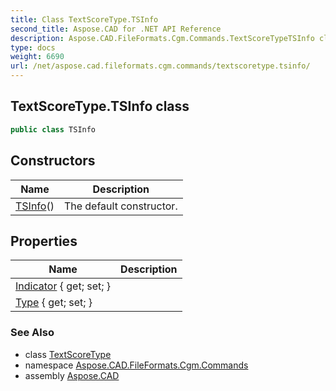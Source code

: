 ```yaml
---
title: Class TextScoreType.TSInfo
second_title: Aspose.CAD for .NET API Reference
description: Aspose.CAD.FileFormats.Cgm.Commands.TextScoreTypeTSInfo class. 
type: docs
weight: 6690
url: /net/aspose.cad.fileformats.cgm.commands/textscoretype.tsinfo/
---
```

## TextScoreType.TSInfo class

```csharp
public class TSInfo
```

## Constructors

| Name | Description |
| --- | --- |
| [TSInfo](../../aspose.cad.fileformats.cgm.commands/textscoretype.tsinfo/.ctor)() | The default constructor. |

## Properties

| Name | Description |
| --- | --- |
| [Indicator](../../aspose.cad.fileformats.cgm.commands/textscoretype.tsinfo/indicator) { get; set; } |  |
| [Type](../../aspose.cad.fileformats.cgm.commands/textscoretype.tsinfo/type) { get; set; } |  |

### See Also

* class [TextScoreType](../textscoretype/)
* namespace [Aspose.CAD.FileFormats.Cgm.Commands](../../aspose.cad.fileformats.cgm.commands/)
* assembly [Aspose.CAD](../../)


